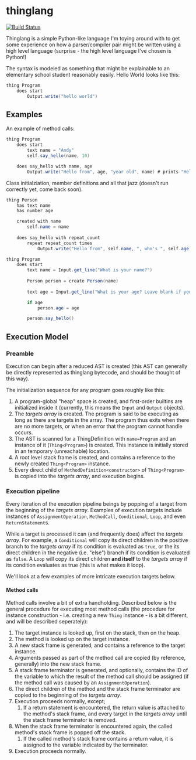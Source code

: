 # thinglang
[![Build Status](https://travis-ci.org/ytanay/thinglang.svg?branch=master)](https://travis-ci.org/ytanay/thinglang)

Thinglang is a simple Python-like language I'm toying around with to get some experience on how a parser/compiler pair might be written using a high level language (surprise - the high level language I've chosen is Python!)

The syntax is modeled as something that might be explainable to an elementary school student reasonably easily. Hello World looks like this:
```cs
thing Program
    does start
        Output.write("hello world")
```

## Examples
An example of method calls:
```cs
thing Program
    does start
        text name = "Andy"
        self.say_hello(name, 10)

    does say_hello with name, age
        Output.write("Hello from", age, "year old", name) # prints "Hello from 10 year old Andy"
```

Class initialziation, member definitions and all that jazz (doesn't run correctly yet, come back soon).
```cs
thing Person
    has text name
    has number age

    created with name
        self.name = name
        
    does say_hello with repeat_count
        repeat repeat_count times
            Output.write("Hello from", self.name, ", who's ", self.age or "unknown", " years old and is always excited to get some coding done.")

thing Program
    does start
        text name = Input.get_line("What is your name?")
        
        Person person = create Person(name)
        
        text age = Input.get_line("What is your age? Leave blank if you prefer not to answer.")

        if age
            person.age = age

        person.say_hello()
```

## Execution Model

### Preamble
Execution can begin after a reduced AST is created (this AST can generally be directly represented as thinglang bytecode, and should be thought of this way).

The initialization sequence for any program goes roughly like this:
1. A program-global "heap" space is created, and first-order builtins are initialized inside it (currently, this means the `Input` and `Output` objects).
2. The *targets array* is created. The program is said to be executing as long as there are targets in the array. The program thus exits when there are no more targets, or when an error that the program cannot handle occurs.
3. The AST is scanned for a ThingDefinition with `name=Program` and an instance of it (`Thing<Program>`) is created. This instance is initially stored in an temporary (unreachable) location.
4. A root level stack frame is created, and contains a reference to the newly created `Thing<Program>` instance.
5. Every direct child of `MethodDefinition<constructor>` of `Thing<Program>` is copied into the *targets array*, and execution begins.

### Execution pipeline
Every iteration of the execution pipeline beings by popping of a target from the beginning of the *targets array*. Examples of execution targets include instances of `AssignmentOperation`, `MethodCall`, `Conditional`, `Loop`, and even `ReturnStatement`s.

While a target is processed it can (and frequently does) affect the *targets array*. For example, a `Conditional` will copy its direct children in the positive branch to the *targets array* if its condition is evaluated as `true`, or the its direct children in the negative (i.e. "else") branch if its condition is evaluated as `false`. A `Loop` will copy its direct children **and itself** to the *targets array* if its condition evaluates as true (this is what makes it loop).

We'll look at a few examples of more intricate execution targets below.

#### Method calls
Method calls involve a bit of extra handholding. Described below is the general procedure for executing most method calls (the procedure for instance construction - i.e. creating a new `Thing` instance - is a bit different, and will be described seperately):

1. The target instance is looked up, first on the stack, then on the heap.
2. The method is looked up on the target instance.
3. A new stack frame is generated, and contains a reference to the target instance.
4. Arguments passed as part of the method call are copied (by reference, generally) into the new stack frame.
5. A stack frame terminator is generated, and optionally, contains the ID of the variable to which the result of the method call should be assigned (if the method call was caused by an `AssignmentOperation`).
6. The direct children of the method and the stack frame terminator are copied to the beginning of the *targets array*.
7. Execution proceeds normally, except;
    1. If a return statement is encountered, the return value is attached to the method's stack frame, and every target in the *targets array* until the stack frame terminator is removed.
8. When the stack frame terminator is encountered again, the called method's stack frame is popped off the stack.
    1. If the called method's stack frame contains a return value, it is assigned to the variable indicated by the terminator.
9. Execution proceeds normally.
